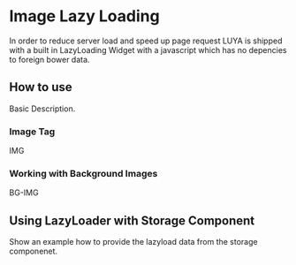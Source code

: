 # Image Lazy Loading

In order to reduce server load and speed up page request LUYA is shipped with a built in LazyLoading Widget with a javascript which has no depencies to foreign bower data.

## How to use

Basic Description.

### Image Tag

IMG

### Working with Background Images

BG-IMG

## Using LazyLoader with Storage Component

Show an example how to provide the lazyload data from the storage componenet.